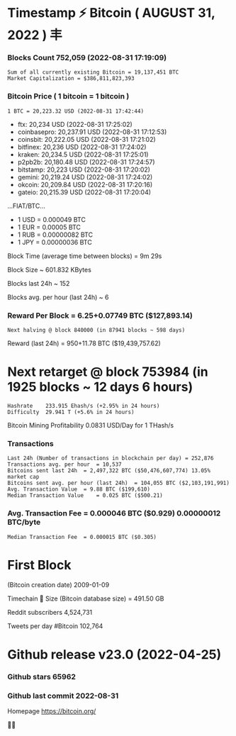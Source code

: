 # Timestamp ⚡ Bitcoin ( AUGUST 31, 2022 ) 丰
### Blocks Count	752,059 (2022-08-31 17:19:09)
    Sum of all currently existing Bitcoin = 19,137,451 BTC
    Market Capitalization = $386,811,823,393

### Bitcoin Price ( 1 bitcoin = 1 bitcoin )
	1 BTC = 20,223.32 USD (2022-08-31 17:42:44)
- ftx: 20,234 USD (2022-08-31 17:25:02)
- coinbasepro: 20,237.91 USD (2022-08-31 17:12:53)
- coinsbit: 20,222.05 USD (2022-08-31 17:21:02)
- bitfinex: 20,236 USD (2022-08-31 17:24:02)
- kraken: 20,234.5 USD (2022-08-31 17:25:01)
- p2pb2b: 20,180.48 USD (2022-08-31 17:24:57)
- bitstamp: 20,223 USD (2022-08-31 17:20:02)
- gemini: 20,219.24 USD (2022-08-31 17:24:02)
- okcoin: 20,209.84 USD (2022-08-31 17:20:16)
- gateio: 20,215.39 USD (2022-08-31 17:20:04)

...FIAT/BTC...

- 1 USD = 0.000049 BTC
- 1 EUR = 0.00005 BTC
- 1 RUB = 0.00000082 BTC
- 1 JPY = 0.00000036 BTC

Block Time (average time between blocks) = 9m 29s

Block Size	~ 601.832 KBytes

Blocks last 24h	~ 152

Blocks avg. per hour (last 24h)	~ 6
### Reward Per Block	= 6.25+0.07749 BTC ($127,893.14) 
    Next halving @ block 840000 (in 87941 blocks ~ 598 days)

Reward (last 24h)	= 950+11.78 BTC ($19,439,757.62)

# Next retarget @ block 753984 (in 1925 blocks ~ 12 days 6 hours)
    Hashrate	233.915 Ehash/s (+2.95% in 24 hours)
    Difficulty	29.941 T (+5.6% in 24 hours)

Bitcoin Mining Profitability	0.0831 USD/Day for 1 THash/s

### Transactions 
    Last 24h (Number of transactions in blockchain per day)	= 252,876
    Transactions avg. per hour	= 10,537
    Bitcoins sent last 24h	= 2,497,322 BTC ($50,476,607,774) 13.05% market cap
    Bitcoins sent avg. per hour (last 24h)	= 104,055 BTC ($2,103,191,991)
    Avg. Transaction Value	= 9.88 BTC ($199,610)
    Median Transaction Value	= 0.025 BTC ($500.21)

### Avg. Transaction Fee	= 0.000046 BTC ($0.929) 0.00000012 BTC/byte
    Median Transaction Fee	= 0.000015 BTC ($0.305)
# First Block
(Bitcoin creation date)	2009-01-09

Timechain 🪩 Size (Bitcoin database size)	= 491.50 GB

Reddit subscribers	4,524,731

Tweets per day #Bitcoin	102,764

# Github release	v23.0 (2022-04-25)
### Github stars	65962
### Github last commit	2022-08-31

Homepage	https://bitcoin.org/

💙💜
